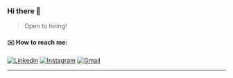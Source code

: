### Hi there 👋
> Open to hiring!

<!-- #### <code><img width="80%" src="https://c.tenor.com/wtFkA-UiAN4AAAAC/vaporwave.gif"></code> -->

#### :envelope: How to reach me:
[![Linkedin](https://img.shields.io/badge/-Sijie_Shen-blue?style=flat&logo=Linkedin&logoColor=white)](https://www.linkedin.com/in/kalven-shen/)
[![Instagram](https://img.shields.io/badge/-Sijie_Shen-c13584?style=flat&labelColor=c13584&logo=instagram&logoColor=white)](https://www.instagram.com/kalvenrocknroll)
[![Gmail](https://img.shields.io/badge/-Sijie_Shen-c14438?style=flat&logo=Gmail&logoColor=white)](mailto:shen.sij@northeastern.edu)

<!-- #### :computer: Programming languages and tools: 
<img align="" height="" src="https://github-readme-stats.vercel.app/api/top-langs/?username=KalvenDebig&hide_title=true&hide_border=true&layout=compact&bg_color=0,73FA79,73FDFF,D783FF&theme=graywhite&locale=cn" />

 -->
<!-- https://algo.monster/problems/amazon_online_assessment_questions -->
------------------------------------------------------------------------------------------------------------------------------------------------

<!-- ![KalvenDebig's Most used languages](https://github-readme-stats.vercel.app/api/top-langs/?username=KalvenDebig&layout=compact&hide_border=true&langs_count=10) -->
<!-- ![GitHub Activity Graph](https://activity-graph.herokuapp.com/graph?username=KalvenDebig) -->

<!-- ![GitHub stats](https://github-readme-stats.vercel.app/api/?username=KalvenDebig&show_icons=true&title_color=fff&icon_color=79ff97&text_color=9f9f9f&bg_color=151515) -->

<!--  ![GitHub streak stats](https://github-readme-streak-stats.herokuapp.com/?user=KalvenDebig)   -->


<!-- The Arboretum at Penn State: This beautiful botanical garden covers 370 acres and features stunning landscapes, gardens, and walking paths. It's an ideal place for a leisurely stroll, enjoying nature, and finding peaceful spots to spend time together.

Mount Nittany: Hiking up Mount Nittany provides a panoramic view of the campus and the surrounding area. The trail offers a moderate hike, and reaching the summit together can be a rewarding experience for couples who enjoy outdoor activities.

The Palmer Museum of Art: Located on Penn State's campus, this museum houses an impressive collection of American, European, and contemporary art. Exploring the exhibits together can make for a cultured and thought-provoking date.

The Woskob Family Gallery: Situated in downtown State College, this gallery focuses on contemporary art and hosts rotating exhibitions. It's an excellent place for couples with an interest in art to explore and discuss new and innovative works.

Penn's Cave and Wildlife Park: Located just a short drive from Penn State, Penn's Cave offers guided boat tours through the caverns. Exploring the underground world together can be a unique and memorable experience.

Tussey Mountain: In both summer and winter, Tussey Mountain offers various activities for couples. You can go hiking, skiing, snowboarding, or enjoy a romantic chairlift ride, all while taking in the scenic beauty of the area.

Local Wineries: Central Pennsylvania is home to several wineries, such as Mount Nittany Vineyard & Winery and Happy Valley Vineyard & Winery. Visiting a winery for a tasting or enjoying a glass of wine together can be a romantic and relaxing experience.

Whipple Dam State Park: This picturesque park is located near State College and features a tranquil lake, picnic areas, and walking trails. It's an ideal place for a romantic picnic or a leisurely stroll along the water's edge.

The Penn State Creamery: Indulge your sweet tooth with a visit to the famous Penn State Creamery, located on campus. You can enjoy a scoop (or two!) of delicious ice cream together, with a wide variety of flavors to choose from.

Boal Mansion Museum: Situated in Boalsburg, just a short drive from Penn State, this historic house museum showcases the region's history. Explore the exhibits, take a guided tour, and learn about the local heritage together. -->

<!--
Software Engineer	June - September 2022
Cookies Inc, Remote
•	Developed content manage system(CMS) for game resource management by using React.js, Kotlin, MySQL, and GraphQL.
• Designed and developed interactive Discord robot system that can handle 10,000 user commands with a high availability for game community management and keep tracking user data outside of the game, by using AWS Ec2, Node.js, MongoDB.
• Responsible for the development of data analysis system, created robust APIs for accessing and managing in game data, by using Kotlin.

Software Engineer	July 2020 - March 2021
Pinkool Inc, Remote
• Developed a webcrawler system for collecting merchant related data for advertisement data analysis, by using python, MySQL, and Pandas.
•	Designed and developed both frontend and backend for the backstage inventory management system for vendors and customers by using Vue.js, Spring Boot.
• Developed payment system for our luxury car renting application, by using Java, Spring Boot, and internal tools.


•	Project
Software Engineer
AI Based Language Learning Application, Los Angeles, CA	February 2023 – Present
•	Developed the front end by using Taro.js. Speeded up the development time by 30%.
•	Developed middle stage platform to update content data and access keys for users by using Nest.js and React.js
•	Designed and developed proxy service by using Nest.js to increase the service accessibility.
•	Developed application backend service by using c#, ASP dot net and ProtoBuf by google for user language data serialization and kernel response deserialization.
•	Utilized GraphQL for API development, fasten the process by 25%
https://leetcode.com/discuss/interview-question/5343977/Google-L3-Onsite-First-Round
https://leetcode.com/discuss/interview-question/5359320/Google-L3-Onsite-Second-Round
https://leetcode.com/discuss/interview-question/5369393/Google-Onsite-Final-Coding-Interview


https://neetcode.io/practice
https://leetcode.com/discuss/interview-question/5092478/Recent-Google-Interview-Questions-L3L4
https://leetcode.com/discuss/interview-question/5063427/google-onsite-round-2
https://leetcode.com/discuss/interview-question/4820505/Google-question/
https://leetcode.com/discuss/interview-question/5039879/Google-Onsite-Interview
https://leetcode.com/discuss/interview-question/5031296/Google-or-Technical-Phone-Screen-Round-or-2024
https://leetcode.com/discuss/interview-question/4314794/GOOGLE-SDE-2-CODING-ROUND-1%3A-Find-the-in-compatible-pair-of-unit-tests/
https://leetcode.com/discuss/interview-question/4422524/Google-Onsite-interview/2174916
https://leetcode.com/discuss/interview-question/5031821/Google-or-Phone-or-Senior-Software-Engineer
https://leetcode.com/discuss/interview-question/5032591/Google-or-Phone-Screen-or-282.-Expression-Add-Operators
https://leetcode.com/discuss/interview-question/5011090/Google-or-Onsite-or-Balanced-Parentheses-with-Strings-(Unique-Pairing)
https://leetcode.com/discuss/interview-question/5014822/Google-Phone-Screen-(SDE-II-US)
https://leetcode.com/discuss/interview-question/5004476/Google-L5-Round-1
https://leetcode.com/discuss/interview-question/4994055/Google-or-Onsite-or-Allot-people-to-apartment
https://leetcode.com/discuss/interview-question/4963576/Google-Interview-Question
https://leetcode.com/discuss/interview-question/4986116/Googleor-L3-or-Jan-2024
https://leetcode.com/discuss/interview-question/4978447/Google-coding-interview-experience
https://leetcode.com/discuss/interview-question/4964533/Google-Phone-Interview-Question
https://leetcode.com/discuss/interview-question/4948927/Google-or-SDE2-or-Phone-Screen
https://leetcode.com/discuss/interview-question/4955737/Google-phone-screen-question
https://leetcode.com/discuss/interview-question/4949963/Google-or-SDE-3-or-Phone-Screen
https://leetcode.com/discuss/interview-question/4949834/Google-or-SDE2-or-Phone-Screen
https://leetcode.com/discuss/interview-question/4947264/Google-or-Phone-or-Generate-Substrings-and-Append-Characters
https://leetcode.com/discuss/interview-question/4927705/Google-Interview
https://leetcode.com/discuss/interview-question/4929501/Google-onsite-Interview
https://leetcode.com/discuss/interview-question/4874329/Google-onsite-Interview-question
https://leetcode.com/discuss/interview-question/4878435/Google-Telephonic-PhoneScreen-Interview-question
https://leetcode.com/discuss/interview-question/4878831/Google-onsite-question
https://leetcode.com/discuss/interview-question/4831503/google-questions/2291792
https://leetcode.com/discuss/interview-question/4849502/Google-or-Question
https://leetcode.com/discuss/interview-question/4845526/Google-Interview-Question
https://leetcode.com/discuss/interview-question/4831503/Google-or-Questions
https://leetcode.com/discuss/interview-question/4852053/Google-or-Phone-Screen-Round-or-SWE3
https://leetcode.com/discuss/interview-question/4834179/Google-L4-or-Onsite
https://leetcode.com/discuss/interview-question/4835565/Google-or-Phone-Interview-or-Banglore-oror-SDE-III-oror-Android-(732024)
https://leetcode.com/discuss/interview-question/4835709/Google-Onsite-matrix-traversal-BFSDFS
https://leetcode.com/discuss/interview-question/4817033/Google-or-Phone-Screen-or-2024
https://leetcode.com/discuss/interview-question/4799918/Interview-Experience
https://leetcode.com/discuss/interview-question/4947290/google-phone-maximum-total-score
https://leetcode.com/discuss/interview-question/4874329/Google-onsite-Interview-question
https://leetcode.com/discuss/interview-question/1471821/Google-screening-round-Job-scheduling
https://leetcode.com/discuss/interview-question/1673287/Google-or-Virtual-Onsite-or-Maximum-Ancestor-for-Leaves
https://leetcode.com/discuss/interview-question/325845/Google-or-Onsite-or-Decode-string
https://leetcode.com/discuss/interview-experience/2774774/Google-or-L4-or-Oct-2022
https://leetcode.com/discuss/interview-experience/2698118/Google-Phone-Screen-Interview-or-PASSED
https://leetcode.com/discuss/interview-experience/2626025/Google-L4-or-Bad-Experience
https://leetcode.com/discuss/interview-experience/2599402/Google-interview-experience
https://leetcode.com/discuss/interview-experience/2583554/Google-or-DSA-ROUND
https://leetcode.com/discuss/interview-experience/2576283/Google-interview-Experience
https://leetcode.com/discuss/interview-experience/2574445/Google-L3-Interview-or-Europe
https://leetcode.com/discuss/interview-experience/2543199/Google-L4-interview-experience
https://leetcode.com/discuss/interview-experience/2553614/Google-L3-Interview-or-Zurich
https://leetcode.com/discuss/interview-experience/2444105/Google-or-L5-or-India-or-Result(Pass)
https://leetcode.com/discuss/interview-experience/2434569/Google-Onsite-Interview-Experience
https://leetcode.com/discuss/interview-experience/2369115/Google-or-L4-or-India
https://leetcode.com/discuss/interview-experience/2352261/Google-or-L4-or-India
https://leetcode.com/discuss/interview-question/2784988/Google-recent-ref

https://leetcode.com/problems/two-city-scheduling/
https://leetcode.com/problems/odd-even-jump/
https://leetcode.com/problems/last-day-where-you-can-still-cross/description/
https://leetcode.com/problems/arithmetic-slices-ii-subsequence/description/
https://leetcode.com/problems/maximal-rectangle/description/
https://leetcode.com/problems/largest-rectangle-in-histogram/description/
https://leetcode.com/problems/employee-free-time/description/
https://leetcode.com/problems/number-of-excellent-pairs/description/
https://leetcode.com/problems/word-ladder/description/
https://leetcode.com/problems/word-break/description/
https://leetcode.com/problems/sliding-window-median/description/
https://leetcode.com/problems/max-consecutive-ones-iii/description/
https://leetcode.com/problems/finding-mk-average/description/
https://leetcode.com/problems/merge-k-sorted-lists/description/
https://leetcode.com/problemset/
https://leetcode.com/problems/range-module/description/
-->
